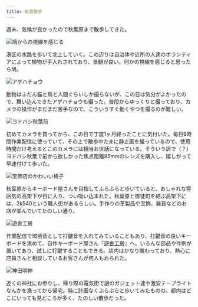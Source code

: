 ```yaml
---
title: 秋葉散歩
---
```

週末、気候が良かったので秋葉原まで散歩してきた。

![](https://lh4.googleusercontent.com/wzFexMlQ9ov2opi66qFnZm_ZfELslXkEawuoY0x503G0yyrVMFeosPcc7Tze4DOODj_O3uxR7POxsXqhk4FD6A7TIkR43A2GNa2knJfV2LkI3O3P_1t74C4lFb7opwXyjOh5fn0wEQPg-NSazac "鳩からの視線を感じる")

港区の水路を歩いて北上していく。この辺りは自治体や近所の人達のボランティアによって植物が手入れされており、景観が良い。何かの視線を感じると思ったら鳩。

![](https://lh5.googleusercontent.com/xJcfudjhmm31AuQn9J0X8Tj4Ou9FnwBb0emxMjB706GkQhNtAqEw4NOZQIT2WwM-YoHiForx-4oyYnFnSzlE7vUWYYmALBcLk9IoVzDZCJDe0h6LUEREkuPigtuXd3VEzw8iIS0DZUj0-8NnJzg "アゲハチョウ")

動物はふだん猫と鳥と人間ぐらいしか撮らないが、この日は気分がよかったので、舞い込んできたアゲハチョウも撮った。普段からゆっくりと撮っており、カメラの操作がまだまだ苦手なので、こういうすぐ動くやつを撮るのが難しい。

![](https://lh4.googleusercontent.com/OgPK4Xj3lYw2tHf4P-DDNPfqroIGFQ8Ew78JGdHJpda1jyDs4w8F8y7rxJuSs9G2THgTdWWgW0w6voteTc1mfqToINuyb5xpjaQdBdgCkkFbHlT9s8qkCXVPhqnF2H5qV6I-8s2X3GHjr6egXxk "ヨドバシ秋葉前")

初めてカメラを買ってから、この日で丁度1ヶ月経ったことに気付いた。毎日9時間作業配信に使っていて、その上で散歩中たまに静止画を撮っているので、使用時間だけ考えるとこのカメラには相当お世話になっている。そういう訳で（？）ヨドバシ秋葉で前から欲しかった焦点距離85mmのレンズを購入し、嬉しがって早速付けて歩いた。

![](https://lh5.googleusercontent.com/WHL6jenfOSwKpGKvlHj_Ml-nazuuuQo4i9jOS00jnOdKaSixq2nR2diiPkmz6JxZ7fiToPDC01VrSo9lIBwtex8EvLC90o83ROyib5CBOzJX4208e3SztBbDikuFPLKwaRoEw9_9hU45YYzr0r0 "宝飾店のかわいい椅子")

秋葉原からキーボード屋さんを目指してふらふらと歩いていると、おしゃれな雰囲気の高架下が目に入り、つい吸い込まれた。秋葉原と御徒町を結ぶ高架下には、2k540という職人街があるらしい。手作りの革製品や宝飾、雑貨などのお店が並んでいてたのしい通り。

![](https://lh3.googleusercontent.com/wNTIwai8C0hsZeRbkx9HoMlOyWiyr1aKGhOM_znxIgq0D1g25nYU2C0qAIx_su9pQyFrixgULiDGKR-LZ0mLDE8VNmiK8pNsf9PhKmOlOvYd4MSsxc2IAlkwuzsxOG-l_m04ZWonIXsKueaiH98 "遊舎工房")

作業配信で環境音として打鍵音を入れてみていることもあり、打鍵音の良いキーボードを求めて、自作キーボード屋さん『[遊舎工房](https://yushakobo.jp/)』へ。いろんな部品や作例が置いてあり、試しに打鍵することもできる。店内はかなり賑わっており、熱心に店員さんと相談しているお客さんが何人もおられた。

![](https://lh6.googleusercontent.com/-hGzlIVWEcqShBpLcTIcBRFsBCVYDOIYInBJEv6JTKGOVXl--Tild1cOzZshjS_JVJfCa6B-TOEcVTRA-ihfv9P6Diw4N8BOzpGnSShOV1YI8JNR4EiCJBIWox5BYfnuiZz0Ip-qv3yA0z_FmL0 "神田明神")

近くの神社にお参りし、帰り際の電気街で謎のガジェット達や激安テープライトなんかを漁ってから帰宅。特に計画なくぶらぶらと歩いてみたものの、都内はどこにいっても見どころが多く、たのしい散歩だった。
